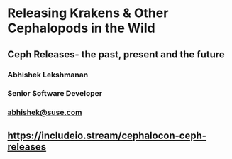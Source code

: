 <!-- .slide: data-state="cover" id="cover-page" data-timing="20" data-menu-title="Cover slide" -->
<div class="title">
    <h1>Releasing Krakens & Other Cephalopods in the Wild</h1>
    <h2>Ceph Releases- the past, present and the future</h2>
</div>

<div class="row presenters">
    <div class="presenter presenter-1">
        <h3 class="name">Abhishek Lekshmanan</h3>
        <h3 class="job-title">Senior Software Developer</h3>
        <h3 class="email"><a href="mailto:abhishek@suse.com">abhishek@suse.com</a></h3>
    </div>
</div>

<div class="qr-embedded">
    <div class="qr-embedded-wrapper">
        <div class="qrcode" id="qrcode-talk-embedded" />
    </div>
    <h2><a href="https://includeio.stream/cephalocon-ceph-releases" target="_blank"
           id="talk-embedded">https://includeio.stream/cephalocon-ceph-releases</a></h2>
</div>


<!-- .slide: data-state="normal" id="agenda" data-menu-title="Agenda" -->
<!-- ## Contents / agenda -->

<!-- <h3> -->
<!-- Welcome to the [`reveal.js`](https://github.com/hakimel/reveal.js/) -->
<!-- version of the guidelines and template for SUSE presentations. -->
<!-- </h3> -->

<!-- It contains the following slides (you can also press `m` at any -->
<!-- time to reveal a navigation menu): -->

<!-- *   Guidelines -->
<!--     *   Template Instructions -->
<!--     *   Color Palette -->
<!--     *   Graphics and Typeface -->
<!--     *   Editorial Guidelines -->
<!--     *   Slide Trademarking Guidelines -->

<!-- *   Presentation template slides -->
